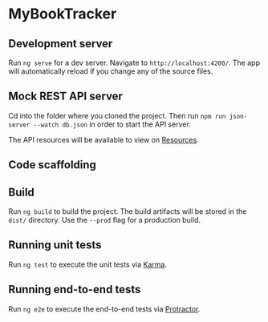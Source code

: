 # MyBookTracker


## Development server

Run `ng serve` for a dev server. Navigate to `http://localhost:4200/`. The app will automatically reload if you change any of the source files.

## Mock REST API server

Cd into the folder where you cloned the project. Then run `npm run json-server --watch db.json` in order to start the API server. 

The API resources will be available to view on [Resources](http://localhost:3000/books).

## Code scaffolding


## Build

Run `ng build` to build the project. The build artifacts will be stored in the `dist/` directory. Use the `--prod` flag for a production build.

## Running unit tests

Run `ng test` to execute the unit tests via [Karma](https://karma-runner.github.io).

## Running end-to-end tests

Run `ng e2e` to execute the end-to-end tests via [Protractor](http://www.protractortest.org/).
